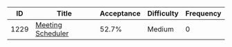 |ID|Title|Acceptance|Difficulty|Frequency|
|----|-----|----|---|---|
|1229|[Meeting Scheduler]( https://leetcode.com/problems/meeting-scheduler)|52.7%|Medium|0|
